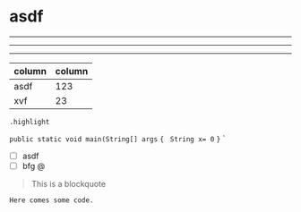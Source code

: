 # asdf


* * *

- - -

_ _ _
| column | column |
|--------|--------|
|asdf        |    123    |
|xvf        |    23    |

``.highlight``

`public static void main(String[] args`
`{`
` String x= 0`
`}`
`

- [ ] asdf
- [ ] bfg
@[](a123)

> This is a blockquote

~~~~~~~~
Here comes some code.
~~~~~~~~
